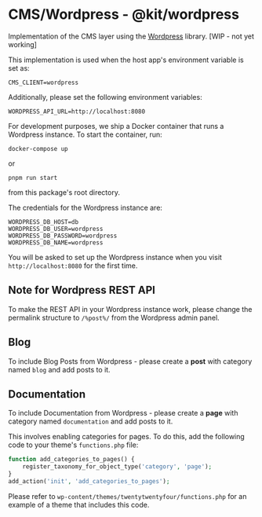 # CMS/Wordpress - @kit/wordpress

Implementation of the CMS layer using the [Wordpress](https://wordpress.org) library. [WIP - not yet working]

This implementation is used when the host app's environment variable is set as:

```
CMS_CLIENT=wordpress
```

Additionally, please set the following environment variables:

```
WORDPRESS_API_URL=http://localhost:8080
```

For development purposes, we ship a Docker container that runs a Wordpress instance. To start the container, run:

```
docker-compose up
```

or

```
pnpm run start
```

from this package's root directory.

The credentials for the Wordpress instance are:

```
WORDPRESS_DB_HOST=db
WORDPRESS_DB_USER=wordpress
WORDPRESS_DB_PASSWORD=wordpress
WORDPRESS_DB_NAME=wordpress
```

You will be asked to set up the Wordpress instance when you visit `http://localhost:8080` for the first time.

## Note for Wordpress REST API

To make the REST API in your Wordpress instance work, please change the permalink structure to `/%post%/` from the Wordpress admin panel.

## Blog

To include Blog Posts from Wordpress - please create a **post** with category named `blog` and add posts to it.

## Documentation

To include Documentation from Wordpress - please create a **page** with category named `documentation` and add posts to it.

This involves enabling categories for pages. To do this, add the following code to your theme's `functions.php` file:

```php
function add_categories_to_pages() {
    register_taxonomy_for_object_type('category', 'page');
}
add_action('init', 'add_categories_to_pages');
```

Please refer to `wp-content/themes/twentytwentyfour/functions.php` for an example of a theme that includes this code.